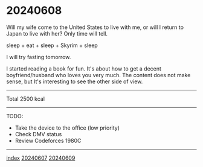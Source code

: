 <head><meta name="viewport" content="width=device-width, initial-scale=1.0, user-scalable=yes" /><meta charset="UTF-8"></head>

# 20240608

Will my wife come to the United States to live with me, or will I return to Japan to live with her? Only time will tell.

sleep + eat + sleep + Skyrim + sleep

I will try fasting tomorrow.

I started reading a book for fun. It\'s about how to get a decent boyfriend/husband who loves you very much. The content does not make sense, but It\'s interesting to see the other side of view.

---

Total 2500 kcal

---

TODO:

- Take the device to the office (low priority)
- Check DMV status
- Review Codeforces 1980C

---

[index](../../index.html)
[20240607](20240607.html)
[20240609](20240609.html)
